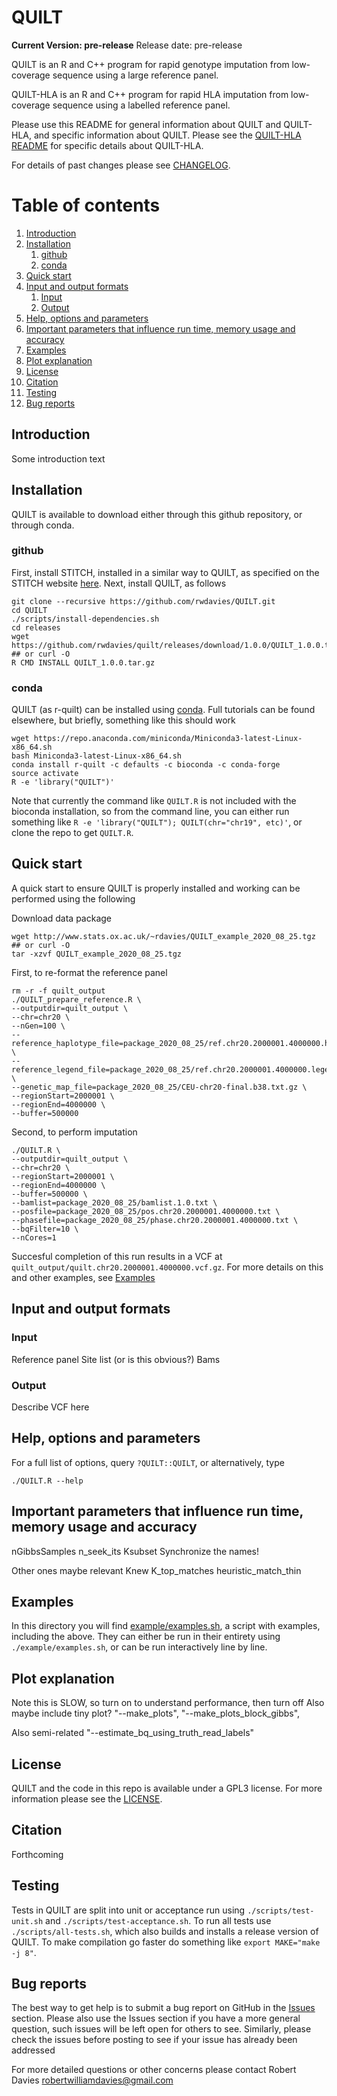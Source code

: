 QUILT
=====
**__Current Version: pre-release__**
Release date: pre-release

QUILT is an R and C++ program for rapid genotype imputation from low-coverage sequence using a large reference panel.

QUILT-HLA is an R and C++ program for rapid HLA imputation from low-coverage sequence using a labelled reference panel.

Please use this README for general information about QUILT and QUILT-HLA, and specific information about QUILT. Please see the [QUILT-HLA README](README_QUILT-HLA.md) for specific details about QUILT-HLA.

For details of past changes please see [CHANGELOG](CHANGELOG.md).

# Table of contents
1. [Introduction](#paragraph-introduction)
2. [Installation](#paragraph-installation)
    1. [github](#paragraph-installation-github)
    2. [conda](#paragraph-installation-conda)
3. [Quick start](#paragraph-quickstart)
4. [Input and output formats](#paragraph-io)
    1. [Input](#paragraph-io-input)
    2. [Output](#paragraph-io-output)
5. [Help, options and parameters](#paragraph-helpoptionsparams)
6. [Important parameters that influence run time, memory usage and accuracy](#paragraph-paramsimportant)
6. [Examples](#paragraph-examples)
7. [Plot explanation](#paragraph-plotexplanation)
8. [License](#paragraph-license)
9. [Citation](#paragraph-citation)
10. [Testing](#paragraph-testing)
11. [Bug reports](#paragraph-bugreports)



## Introduction <a name="paragraph-introduction"></a>
Some introduction text

## Installation <a name="paragraph-installation"></a>

QUILT is available to download either through this github repository, or through conda.

### github <a name="paragraph-installation-github"></a>

First, install STITCH, installed in a similar way to QUILT, as specified on the STITCH website [here](https://github.com/rwdavies/STITCH). Next, install QUILT, as follows

```
git clone --recursive https://github.com/rwdavies/QUILT.git
cd QUILT
./scripts/install-dependencies.sh
cd releases
wget https://github.com/rwdavies/quilt/releases/download/1.0.0/QUILT_1.0.0.tar.gz ## or curl -O
R CMD INSTALL QUILT_1.0.0.tar.gz
```

### conda <a name="paragraph-installation-conda"></a>
QUILT (as r-quilt) can be installed using [conda](https://conda.io/miniconda.html). Full tutorials can be found elsewhere, but briefly, something like this should work
```
wget https://repo.anaconda.com/miniconda/Miniconda3-latest-Linux-x86_64.sh
bash Miniconda3-latest-Linux-x86_64.sh
conda install r-quilt -c defaults -c bioconda -c conda-forge
source activate
R -e 'library("QUILT")'
```
Note that currently the command like `QUILT.R` is not included with the bioconda installation, so from the command line, you can either run something like `R -e 'library("QUILT"); QUILT(chr="chr19", etc)'`, or clone the repo to get `QUILT.R`. 












## Quick start <a name="paragraph-quickstart"></a>

A quick start to ensure QUILT is properly installed and working can be performed using the following

Download data package
```
wget http://www.stats.ox.ac.uk/~rdavies/QUILT_example_2020_08_25.tgz ## or curl -O
tar -xzvf QUILT_example_2020_08_25.tgz
```

First, to re-format the reference panel
```
rm -r -f quilt_output
./QUILT_prepare_reference.R \
--outputdir=quilt_output \
--chr=chr20 \
--nGen=100 \
--reference_haplotype_file=package_2020_08_25/ref.chr20.2000001.4000000.hap.clean.example.1000Gonly.gz \
--reference_legend_file=package_2020_08_25/ref.chr20.2000001.4000000.legend.clean.example.gz \
--genetic_map_file=package_2020_08_25/CEU-chr20-final.b38.txt.gz \
--regionStart=2000001 \
--regionEnd=4000000 \
--buffer=500000
```

Second, to perform imputation
```
./QUILT.R \
--outputdir=quilt_output \
--chr=chr20 \
--regionStart=2000001 \
--regionEnd=4000000 \
--buffer=500000 \
--bamlist=package_2020_08_25/bamlist.1.0.txt \
--posfile=package_2020_08_25/pos.chr20.2000001.4000000.txt \
--phasefile=package_2020_08_25/phase.chr20.2000001.4000000.txt \
--bqFilter=10 \
--nCores=1
```
Succesful completion of this run results in a VCF at `quilt_output/quilt.chr20.2000001.4000000.vcf.gz`. For more details on this and other examples, see [Examples](#paragraph-examples)




## Input and output formats <a name="paragraph-io"></a>

### Input <a name="paragraph-io-input"></a>

Reference panel
Site list (or is this obvious?)
Bams

### Output <a name="paragraph-io-output"></a>

Describe VCF here

## Help, options and parameters <a name="paragraph-helpoptionsparams"></a>

For a full list of options, query `?QUILT::QUILT`, or alternatively, type 
```
./QUILT.R --help
```



## Important parameters that influence run time, memory usage and accuracy <a name="paragraph-paramsimportant"></a>

nGibbsSamples
n_seek_its
Ksubset
Synchronize the names!


Other ones maybe relevant
Knew
K_top_matches
heuristic_match_thin




## Examples <a name="paragraph-examples"></a>

In this directory you will find [example/examples.sh](example/examples.sh), a script with examples, including the above. They can either be run in their entirety using `./example/examples.sh`, or can be run interactively line by line.


## Plot explanation <a name="paragraph-plotexplanation"></a>

Note this is SLOW, so turn on to understand performance, then turn off
Also maybe include tiny plot?
        "--make_plots",
        "--make_plots_block_gibbs",

Also semi-related
        "--estimate_bq_using_truth_read_labels"

## License <a name="paragraph-license"></a>

QUILT and the code in this repo is available under a GPL3 license. For more information please see the [LICENSE](LICENSE).

## Citation <a name="paragraph-citation"></a>

Forthcoming

## Testing <a name="paragraph-testing"></a>

Tests in QUILT are split into unit or acceptance run using ```./scripts/test-unit.sh``` and ```./scripts/test-acceptance.sh```. To run all tests use ```./scripts/all-tests.sh```, which also builds and installs a release version of QUILT. To make compilation go faster do something like ```export MAKE="make -j 8"```.


## Bug reports <a name="paragraph-bugreports"></a>

The best way to get help is to submit a bug report on GitHub in the [Issues](https://github.com/rwdavies/STITCH/issues) section. Please also use the Issues section if you have a more general question, such issues will be left open for others to see. Similarly, please check the issues before posting to see if your issue has already been addressed

For more detailed questions or other concerns please contact Robert Davies robertwilliamdavies@gmail.com









